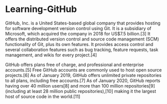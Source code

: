 # Learning-GitHub
GitHub, Inc. is a United States-based global company that provides hosting for software development version control using Git. It is a subsidiary of Microsoft, which acquired the company in 2018 for US$7.5 billion.[3] It offers the distributed version control and source code management (SCM) functionality of Git, plus its own features. It provides access control and several collaboration features such as bug tracking, feature requests, task management, and wikis for every project.[4]

GitHub offers plans free of charge, and professional and enterprise accounts.[5] Free GitHub accounts are commonly used to host open source projects.[6] As of January 2019, GitHub offers unlimited private repositories to all plans, including free accounts.[7] As of January 2020, GitHub reports having over 40 million users[8] and more than 100 million repositories[9] (including at least 28 million public repositories),[10] making it the largest host of source code in the world.[11]

